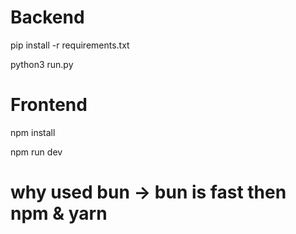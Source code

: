 # Backend

pip install -r requirements.txt

python3 run.py

# Frontend

npm install

npm run dev

# why used bun -> bun is fast then npm & yarn
